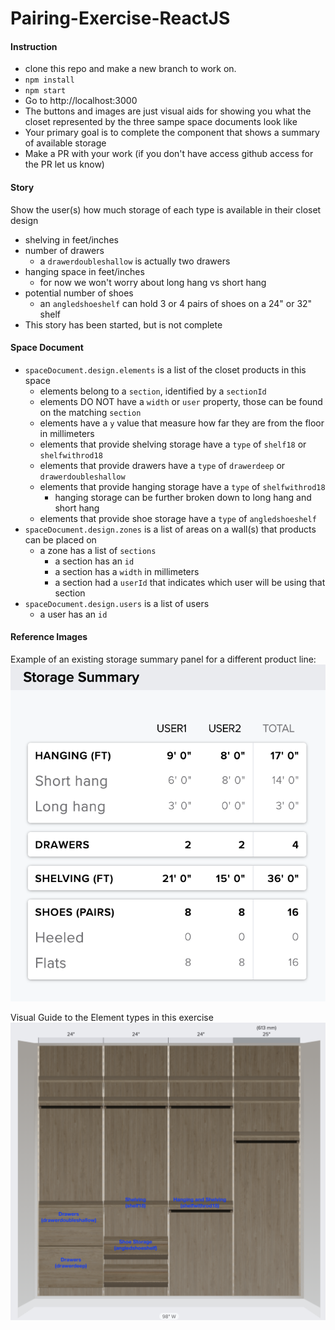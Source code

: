 # Pairing-Exercise-ReactJS
#### Instruction
- clone this repo and make a new branch to work on.
- ```npm install```
- ```npm start```
- Go to http://localhost:3000
- The buttons and images are just visual aids for showing you what the closet represented by the three sampe space documents look like
- Your primary goal is to complete the component that shows a summary of available storage
- Make a PR with your work (if you don't have access github access for the PR let us know)

#### Story
Show the user(s) how much storage of each type is available in their closet design
 - shelving in feet/inches
 - number of drawers
   - a ```drawerdoubleshallow``` is actually two drawers
 - hanging space in feet/inches
   - for now we won't worry about long hang vs short hang
 - potential number of shoes
   - an ```angledshoeshelf``` can hold 3 or 4 pairs of shoes on a 24" or 32" shelf
 - This story has been started, but is not complete

#### Space Document
- ```spaceDocument.design.elements``` is a list of the closet products in this space
  - elements belong to a ```section```, identified by a ```sectionId```
  - elements DO NOT have a ```width``` or ```user``` property, those can be found on the matching ```section```
  - elements have a ```y``` value that measure how far they are from the floor in millimeters
  - elements that provide shelving storage have a ```type``` of ```shelf18``` or ```shelfwithrod18```
  - elements that provide drawers have a ```type``` of  ```drawerdeep``` or ```drawerdoubleshallow```
  - elements that provide hanging storage have a ```type``` of ```shelfwithrod18```
    - hanging storage can be further broken down to long hang and short hang
  - elements that provide shoe storage have a ```type``` of ```angledshoeshelf```
- ```spaceDocument.design.zones``` is a list of areas on a wall(s) that products can be placed on
  - a zone has a list of ```sections```
    - a section has an ```id```
    - a section has a ```width``` in millimeters
    - a section had a ```userId``` that indicates which user will be using that section
- ```spaceDocument.design.users``` is a list of users
  - a user has an ```id```

#### Reference Images
Example of an existing storage summary panel for a different product line:
![Example Storage Summary](public/example.png "Storage Summary")

Visual Guide to the Element types in this exercise
![Element Guide](public/element_guide.png "Element Guide")
